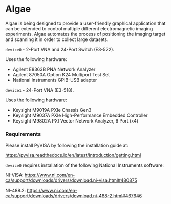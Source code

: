 # Algae
Algae is being designed to provide a user-friendly
graphical application that can be extended to control multiple different electromagnetic imaging experiments. Algae automates
the process of positioning the imaging target and scanning it in order to collect large datasets.

`device0` - 2-Port VNA and 24-Port Switch (E3-522).

Uses the following hardware:

- Agilent E8363B PNA Network Analyzer
- Agilent 87050A Option K24 Multiport Test Set
- National Instruments GPIB-USB adapter

`device1` - 24-Port VNA (E3-518).

Uses the following hardware:

- Keysight M9019A PXIe Chassis Gen3
- Keysight M9037A PXIe High-Performance Embedded Controller
- Keysight M9802A PXI Vector Network Analyzer, 6 Port (x4)

### Requirements

Please install PyVISA by following the installation guide at:

https://pyvisa.readthedocs.io/en/latest/introduction/getting.html

`device0` requires installation of the following National Instruments software:

NI-VISA: https://www.ni.com/en-ca/support/downloads/drivers/download.ni-visa.html#480875

NI-488.2: https://www.ni.com/en-ca/support/downloads/drivers/download.ni-488-2.html#467646
